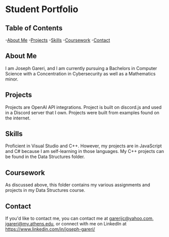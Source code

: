 # Student Portfolio
## Table of Contents

-[About Me](#about-me)
-[Projects](#projects)
-[Skills](#skills)
-[Coursework](#coursework)
-[Contact](#contact)

## About Me 

I am Joseph Gareri, and I am currently pursuing a Bachelors in Computer Science with a Concentration in Cybersecurity as well as a Mathematics minor. 

## Projects

Projects are OpenAI API integrations. Project is built on discord.js and used in a Discord server that I own. Projects were built from examples found on the internet.

## Skills

Proficient in Visual Studio and C++. However, my projects are in JavaScript and C# because I am self-learning in those languages. My C++ projects can be found in the Data Structures folder.

## Coursework

As discussed above, this folder contains my various assignments and projects in my Data Structures course.

## Contact

If you'd like to contact me, you can contact me at garerijc@yahoo.com, jgareri@my.athens.edu, or connect with me on LinkedIn at https://www.linkedin.com/in/joseph-gareri/
